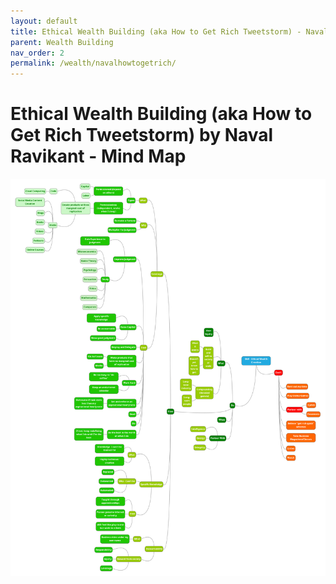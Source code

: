 ```yaml
---
layout: default
title: Ethical Wealth Building (aka How to Get Rich Tweetstorm) - Naval Ravikant
parent: Wealth Building
nav_order: 2
permalink: /wealth/navalhowtogetrich/
---
```


# Ethical Wealth Building (aka How to Get Rich Tweetstorm) by Naval Ravikant - Mind Map

![Ethical Wealth Building Mind Map](images/wealth-skill-mind-map.png)